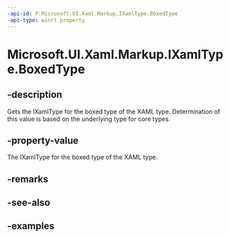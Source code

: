 ```yaml
---
-api-id: P:Microsoft.UI.Xaml.Markup.IXamlType.BoxedType
-api-type: winrt property
---
```


# Microsoft.UI.Xaml.Markup.IXamlType.BoxedType

<!--
public Microsoft.UI.Xaml.Markup.IXamlType BoxedType { get; }
-->

## -description

Gets the IXamlType for the boxed type of the XAML type. Determination of this value is based on the underlying type for core types.

## -property-value

The IXamlType for the boxed type of the XAML type.

## -remarks

## -see-also

## -examples

